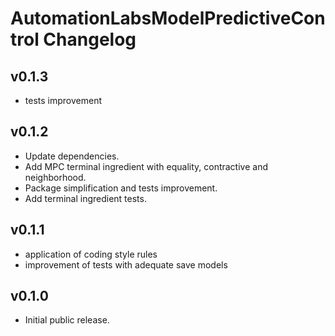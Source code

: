 # AutomationLabsModelPredictiveControl Changelog

## v0.1.3

* tests improvement

## v0.1.2

* Update dependencies.
* Add MPC terminal ingredient with equality, contractive and neighborhood.
* Package simplification and tests improvement.
* Add terminal ingredient tests. 

## v0.1.1

* application of coding style rules
* improvement of tests with adequate save models

## v0.1.0

* Initial public release.
